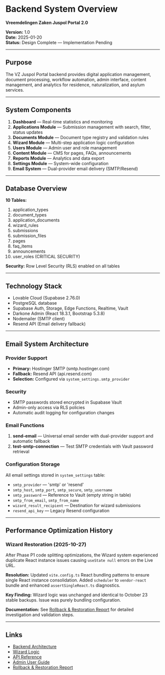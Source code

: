# Backend System Overview
**Vreemdelingen Zaken Juspol Portal 2.0**

**Version:** 1.0  
**Date:** 2025-01-20  
**Status:** Design Complete — Implementation Pending  

---

## Purpose

The VZ Juspol Portal backend provides digital application management, document processing, workflow automation, admin interface, content management, and analytics for residence, naturalization, and asylum services.

---

## System Components

1. **Dashboard** — Real-time statistics and monitoring
2. **Applications Module** — Submission management with search, filter, status updates
3. **Documents Module** — Document type registry and validation rules
4. **Wizard Module** — Multi-step application logic configuration
5. **Users Module** — Admin user and role management
6. **Content Module** — CMS for pages, FAQs, announcements
7. **Reports Module** — Analytics and data export
8. **Settings Module** — System-wide configuration
9. **Email System** — Dual-provider email delivery (SMTP/Resend)

---

## Database Overview

**10 Tables:**
1. application_types
2. document_types
3. application_documents
4. wizard_rules
5. submissions
6. submission_files
7. pages
8. faq_items
9. announcements
10. user_roles (CRITICAL SECURITY)

**Security:** Row Level Security (RLS) enabled on all tables

---

## Technology Stack

- Lovable Cloud (Supabase 2.76.0)
- PostgreSQL database
- Supabase Auth, Storage, Edge Functions, Realtime, Vault
- Darkone Admin (React 18.3.1, Bootstrap 5.3.8)
- Nodemailer (SMTP client)
- Resend API (Email delivery fallback)

---

## Email System Architecture

### Provider Support
- **Primary:** Hostinger SMTP (smtp.hostinger.com)
- **Fallback:** Resend API (api.resend.com)
- **Selection:** Configured via `system_settings.smtp_provider`

### Security
- SMTP passwords stored encrypted in Supabase Vault
- Admin-only access via RLS policies
- Automatic audit logging for configuration changes

### Email Functions
1. **send-email** — Universal email sender with dual-provider support and automatic fallback
2. **test-smtp-connection** — Test SMTP credentials with Vault password retrieval

### Configuration Storage
All email settings stored in `system_settings` table:
- `smtp_provider` — 'smtp' or 'resend'
- `smtp_host`, `smtp_port`, `smtp_secure`, `smtp_username`
- `smtp_password` — Reference to Vault (empty string in table)
- `smtp_from_email`, `smtp_from_name`
- `wizard_result_recipient` — Destination for wizard submissions
- `resend_api_key` — Legacy Resend configuration

---

## Performance Optimization History

### Wizard Restoration (2025-10-27)
After Phase P1 code splitting optimizations, the Wizard system experienced duplicate React instance issues causing `useState null` errors on the Live URL.

**Resolution:** Updated `vite.config.ts` React bundling patterns to ensure single React instance consolidation. Added `scheduler` to `vendor-react` bundle and enhanced `assertSingleReact.ts` diagnostics.

**Key Finding:** Wizard logic was unchanged and identical to October 23 stable backups. Issue was purely bundling configuration.

**Documentation:** See [Rollback & Restoration Report](./rollback.md) for detailed investigation and validation steps.

---

## Links

- [Backend Architecture](./backend-architecture.md)
- [Wizard Logic](./wizard-logic.md)
- [API Reference](./api-reference.md)
- [Admin User Guide](./admin-user-guide.md)
- [Rollback & Restoration Report](./rollback.md)
